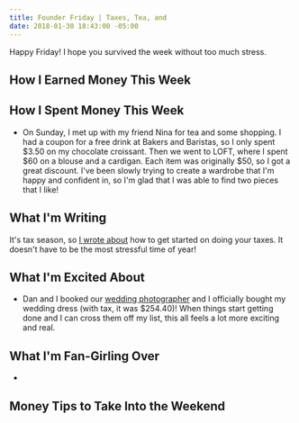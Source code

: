 ```yaml
---
title: Founder Friday | Taxes, Tea, and
date: 2018-01-30 18:43:00 -05:00
---
```


Happy Friday! I hope you survived the week without too much stress. 

## How I Earned Money This Week

## How I Spent Money This Week

* On Sunday, I met up with my friend Nina for tea and some shopping. I had a coupon for a free drink at Bakers and Baristas, so I only spent $3.50 on my chocolate croissant. Then we went to LOFT, where I spent $60 on a blouse and a cardigan. Each item was originally $50, so I got a great discount. I've been slowly trying to create a wardrobe that I'm happy and confident in, so I'm glad that I was able to find two pieces that I like!

## What I'm Writing

It's tax season, so [I wrote about](https://www.maggiegermano.com/blog/how-to-do-your-taxes/) how to get started on doing your taxes. It doesn't have to be the most stressful time of year!

## What I'm Excited About

* Dan and I booked our [wedding photographer](http://www.barbaraophotography.com/) and I officially bought my wedding dress (with tax, it was $254.40)! When things start getting done and I can cross them off my list, this all feels a lot more exciting and real.

## What I'm Fan-Girling Over

* 

## Money Tips to Take Into the Weekend